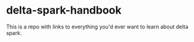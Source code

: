# delta-spark-handbook
This is a repo with links to everything you'd ever want to learn about delta spark.
